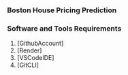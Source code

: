 ### Boston House Pricing Prediction

### Software and Tools Requirements
1. [GithubAccount]
2. [Render]
3. [VSCodeIDE]
4. [GitCLI]
